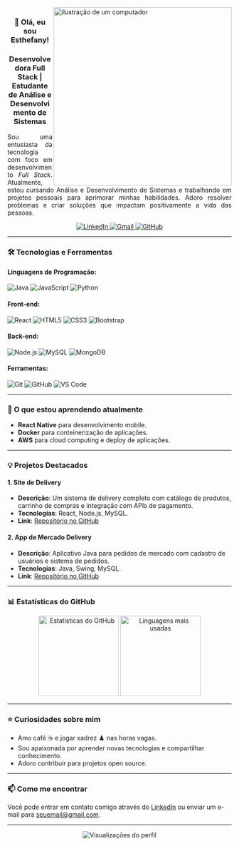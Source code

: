 <img src="https://raw.githubusercontent.com/MicaelliMedeiros/micaellimedeiros/master/image/computer-illustration.png" alt="ilustração de um computador" width="400px" align="right">
<h3 align="center">👋 Olá, eu sou Esthefany!</h3>
<h3 align="center">Desenvolvedora Full Stack | Estudante de Análise e Desenvolvimento de Sistemas</h3>

<p align="justify">Sou uma entusiasta da tecnologia com foco em desenvolvimento <em>Full Stack</em>. Atualmente, estou cursando Análise e Desenvolvimento de Sistemas e trabalhando em projetos pessoais para aprimorar minhas habilidades. Adoro resolver problemas e criar soluções que impactam positivamente a vida das pessoas.</p>
<p align="center">
 <a href="https://www.linkedin.com/in/esthefany-lorrany-xavier-73a37329b/">
    <img src="https://img.shields.io/badge/-LinkedIn-0e76a8?style=for-the-badge&logo=Linkedin&logoColor=white" alt="LinkedIn"/>
  </a>
 <a href="mailto:esthefany.dev23@gmail.com">
    <img src="https://img.shields.io/badge/-Gmail-FF0000?style=for-the-badge&labelColor=FF0000&logo=gmail&logoColor=white" alt="Gmail"/>
  </a>
  <a href="https://github.com/EsthefanyDev">
    <img src="https://img.shields.io/badge/-GitHub-181717?style=for-the-badge&logo=github&logoColor=white" alt="GitHub"/>
  </a>
</p>

---
### 🛠️ Tecnologias e Ferramentas

#### Linguagens de Programação:
![Java](https://img.shields.io/badge/-Java-007396?style=for-the-badge&logo=java&logoColor=white)
![JavaScript](https://img.shields.io/badge/-JavaScript-F7DF1E?style=for-the-badge&logo=javascript&logoColor=black)
![Python](https://img.shields.io/badge/-Python-3776AB?style=for-the-badge&logo=python&logoColor=white)


#### Front-end:
![React](https://img.shields.io/badge/-React-61DAFB?style=for-the-badge&logo=react&logoColor=black)
![HTML5](https://img.shields.io/badge/-HTML5-E34F26?style=for-the-badge&logo=html5&logoColor=white)
![CSS3](https://img.shields.io/badge/-CSS3-1572B6?style=for-the-badge&logo=css3&logoColor=white)
![Bootstrap](https://img.shields.io/badge/-Bootstrap-7952B3?style=for-the-badge&logo=bootstrap&logoColor=white)

#### Back-end:
![Node.js](https://img.shields.io/badge/-Node.js-339933?style=for-the-badge&logo=node.js&logoColor=white)
![MySQL](https://img.shields.io/badge/-MySQL-4479A1?style=for-the-badge&logo=mysql&logoColor=white)
![MongoDB](https://img.shields.io/badge/-MongoDB-47A248?style=for-the-badge&logo=mongodb&logoColor=white)

#### Ferramentas:
![Git](https://img.shields.io/badge/-Git-F05032?style=for-the-badge&logo=git&logoColor=white)
![GitHub](https://img.shields.io/badge/-GitHub-181717?style=for-the-badge&logo=github&logoColor=white)
![VS Code](https://img.shields.io/badge/-VSCode-007ACC?style=for-the-badge&logo=visual-studio-code&logoColor=white)

---

### 🌱 O que estou aprendendo atualmente
- **React Native** para desenvolvimento mobile.
- **Docker** para conteinerização de aplicações.
- **AWS** para cloud computing e deploy de aplicações.

---

### 💡 Projetos Destacados

#### 1. **Site de Delivery**
- **Descrição**: Um sistema de delivery completo com catálogo de produtos, carrinho de compras e integração com APIs de pagamento.
- **Tecnologias**: React, Node.js, MySQL.
- **Link**: [Repositório no GitHub](#)

#### 2. **App de Mercado Delivery**
- **Descrição**: Aplicativo Java para pedidos de mercado com cadastro de usuários e sistema de pedidos.
- **Tecnologias**: Java, Swing, MySQL.
- **Link**: [Repositório no GitHub](#)

---

### 📊 Estatísticas do GitHub

<p align="center">
  <img height="180em" src="https://github-readme-stats.vercel.app/api?username=EsthefanyDev&show_icons=true&theme=radical&hide_border=true" alt="Estatísticas do GitHub"/>
  <img height="180em" src="https://github-readme-stats.vercel.app/api/top-langs/?username=EsthefanyDev&layout=compact&theme=radical&hide_border=true" alt="Linguagens mais usadas"/>
</p>

---

### ⭐ Curiosidades sobre mim
- Amo café ☕ e jogar xadrez ♟️ nas horas vagas.
- Sou apaixonada por aprender novas tecnologias e compartilhar conhecimento.
- Adoro contribuir para projetos open source.

---

### 📫 Como me encontrar
Você pode entrar em contato comigo através do [LinkedIn](LINK-DO-SEU-LINKEDIN) ou enviar um e-mail para [seuemail@gmail.com](mailto:seuemail@gmail.com).

---

<p align="center">
  <img src="https://komarev.com/ghpvc/?username=EsthefanyDev&color=blue&style=flat-square" alt="Visualizações do perfil"/>
</p>
